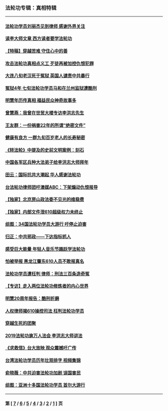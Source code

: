 ### 法轮功专辑：真相特辑
---
#### [法轮功学员刘丽杰见到律师 感谢外界关注](../../pages/nf4389/n13927012.md?02220430) 
#### [读李大师文章 西方读者要学法轮功](../../pages/nf4389/n13925142.md?02220430) 
#### [【特稿】穿越苦难 守住心中的善](../../pages/nf4389/n13784979.md?02220430) 
#### [攻击法轮功真相点义工 歹徒再被加控仇恨犯罪](../../pages/nf4389/n13601019.md?02220430) 
#### [大连八旬老汉死于冤狱 英国人谴责中共暴行](../../pages/nf4389/n13480118.md?02220430) 
#### [冤狱4年 七旬法轮功学员马和在兰州监狱遭酷刑](../../pages/nf4389/n13304688.md?02220430) 
#### [明慧年历传真相 福益民众神奇故事多](../../pages/nf4389/n13294545.md?02220430) 
#### [曾慧燕：我曾在世贸大楼专访李洪志先生](../../pages/nf4389/n12898729.md?02220430) 
#### [王友群：一份祸害22年的所谓“绝密文件”](../../pages/nf4389/n12871750.md?02220430) 
#### [健康有良方 一群九旬百岁老人的长寿秘密](../../pages/nf4389/n12847475.md?02220430) 
#### [《转法轮》中提及的史前文明案例：刻石](../../pages/nf4389/n12758577.md?02220430) 
#### [中国各军区兵种大法弟子给李洪志大师拜年](../../pages/nf4389/n12750047.md?02220430) 
#### [田云：国际抗共大潮起 华人感谢法轮功](../../pages/nf4389/n12357708.md?02220430) 
#### [台法轮功律师团吁澳媒ABC：下架煽动仇恨报导](../../pages/nf4389/n12279917.md?02220430) 
#### [【独家】北京房山政法委不见光的维稳费](../../pages/nf4389/n12031979.md?02220430) 
#### [【独家】内部文件泄610超级权力未终止](../../pages/nf4389/n12023895.md?02220430) 
#### [组图：34国法轮功学员大游行 吁停止迫害](../../pages/nf4389/n11492658.md?02220430) 
#### [归正：中共邪政——下达指标抓人](../../pages/nf4389/n11474770.md?02220430) 
#### [感受巨大能量 年轻人音乐节踊跃学法轮功](../../pages/nf4389/n11441981.md?02220430) 
#### [怕被举报 黑龙江肇东610人员不敢报真名](../../pages/nf4389/n11436499.md?02220430) 
#### [法轮功学员遭枉判 律师：刑法三百条造奇冤](../../pages/nf4389/n11433943.md?02220430) 
#### [【专访】走入两位法轮功修炼者的内心世界](../../pages/nf4389/n11415623.md?02220430) 
#### [明慧20周年报告：酷刑折磨](../../pages/nf4389/n11387954.md?02220430) 
#### [人权律师揭610操控司法 枉判法轮功学员](../../pages/nf4389/n11313370.md?02220430) 
#### [穿越生死的团聚](../../pages/nf4389/n11258922.md?02220430) 
#### [2019法轮功逾万人法会 李洪志大师讲法](../../pages/nf4389/n11265303.md?02220430) 
#### [《求救信》台大放映 观众震撼吁广传](../../pages/nf4389/n10922251.md?02220430) 
#### [台湾法轮功学员历年壮观排字 视频集锦](../../pages/nf4389/n10878789.md?02220430) 
#### [俞晓薇：中共迫害法轮功加剧 误国害民](../../pages/nf4389/n10859260.md?02220430) 
#### [组图：亚洲十多国法轮功学员 首尔大游行](../../pages/nf4389/n10781149.md?02220430) 

---
#### 第 [ [7](./7.md?02220430) / [6](./6.md?02220430) / [5](./5.md?02220430) / [4](./4.md?02220430) / [3](./3.md?02220430) / [2](./2.md?02220430) / [1](./1.md?02220430) ] 页
